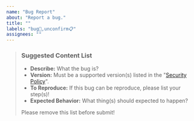 ```yaml
---
name: "Bug Report"
about: "Report a bug."
title: ""
labels: "bug🐛,unconfirm📋"
assignees: ""
---
```

> ### Suggested Content List
>
> - **Describe:** What the bug is?
> - **Version:** Must be a supported version(s) listed in the "[Security Policy](https://github.com/hugoalh-studio/NodeJS.GitHubSodium/security/policy)".
> - **To Reproduce:** If this bug can be reproduce, please list your step(s)!
> - **Expected Behavior:** What thing(s) should expected to happen?
>
> Please remove this list before submit!
